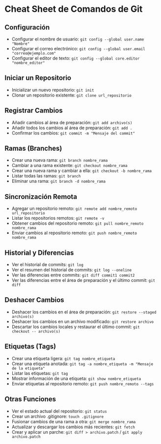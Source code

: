 # Cheat Sheet de Comandos de Git

## Configuración
- Configurar el nombre de usuario: `git config --global user.name "Nombre"`
- Configurar el correo electrónico: `git config --global user.email "correo@ejemplo.com"`
- Configurar el editor de texto: `git config --global core.editor "nombre_editor"`

## Iniciar un Repositorio
- Inicializar un nuevo repositorio: `git init`
- Clonar un repositorio existente: `git clone url_repositorio`

## Registrar Cambios
- Añadir cambios al área de preparación: `git add archivo(s)`
- Añadir todos los cambios al área de preparación: `git add .`
- Confirmar los cambios: `git commit -m "Mensaje del commit"`

## Ramas (Branches)
- Crear una nueva rama: `git branch nombre_rama`
- Cambiar a una rama existente: `git checkout nombre_rama`
- Crear una nueva rama y cambiar a ella: `git checkout -b nombre_rama`
- Listar todas las ramas: `git branch`
- Eliminar una rama: `git branch -d nombre_rama`

## Sincronización Remota
- Agregar un repositorio remoto: `git remote add nombre_remoto url_repositorio`
- Listar los repositorios remotos: `git remote -v`
- Obtener cambios del repositorio remoto: `git pull nombre_remoto nombre_rama`
- Enviar cambios al repositorio remoto: `git push nombre_remoto nombre_rama`

## Historial y Diferencias
- Ver el historial de commits: `git log`
- Ver el resumen del historial de commits: `git log --oneline`
- Ver las diferencias entre commits: `git diff commit1 commit2`
- Ver las diferencias entre el área de preparación y el último commit: `git diff`

## Deshacer Cambios
- Deshacer los cambios en el área de preparación: `git restore --staged archivo(s)`
- Deshacer los cambios en un archivo modificado: `git restore archivo`
- Descartar los cambios locales y restaurar el último commit: `git checkout -- archivo(s)`

## Etiquetas (Tags)
- Crear una etiqueta ligera: `git tag nombre_etiqueta`
- Crear una etiqueta anotada: `git tag -a nombre_etiqueta -m "Mensaje de la etiqueta"`
- Listar las etiquetas: `git tag`
- Mostrar información de una etiqueta: `git show nombre_etiqueta`
- Enviar etiquetas al repositorio remoto: `git push nombre_remoto --tags`

## Otras Funciones
- Ver el estado actual del repositorio: `git status`
- Crear un archivo .gitignore: `touch .gitignore`
- Fusionar cambios de una rama a otra: `git merge nombre_rama`
- Actualizar y descargar los cambios más recientes: `git fetch`
- Crear y aplicar un parche: `git diff > archivo.patch` / `git apply archivo.patch`



